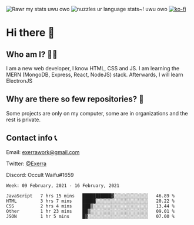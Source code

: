 ![Rawr my stats uwu owo](https://github-readme-stats.vercel.app/api?username=Exerra&show_icons=true&theme=buefy)
![nuzzles ur language stats~! uwu owo](https://github-readme-stats.vercel.app/api/top-langs/?username=Exerra&layout=compact)
[![ko-fi](https://www.ko-fi.com/img/githubbutton_sm.svg)](https://ko-fi.com/X8X130H96)
# Hi there 👋
## Who am I? 🙋‍♀️
I am a new web developer, I know HTML, CSS and JS. I am learning the MERN (MongoDB, Express, React, NodeJS) stack. Afterwards, I will learn ElectronJS
## Why are there so few repositories? 🤔
Some projects are only on my computer, some are in organizations and the rest is private.
## Contact info 📞
Email: [exerrawork@gmail.com](mailto:exerrawork@gmail.com)

Twitter: [@Exerra](https://twitter.com/exerra)

Discord: Occult Waifu#1659

<!--START_SECTION:waka-->
```text
Week: 09 February, 2021 - 16 February, 2021

JavaScript   7 hrs 15 mins   ███████████▓░░░░░░░░░░░░░   46.89 % 
HTML         3 hrs 7 mins    █████░░░░░░░░░░░░░░░░░░░░   20.22 % 
CSS          2 hrs 4 mins    ███▒░░░░░░░░░░░░░░░░░░░░░   13.44 % 
Other        1 hr 23 mins    ██▒░░░░░░░░░░░░░░░░░░░░░░   09.01 % 
JSON         1 hr 5 mins     █▓░░░░░░░░░░░░░░░░░░░░░░░   07.00 % 
```
<!--END_SECTION:waka-->
